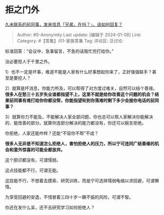 # 拒之门外
[久未联系的前同事，发来信息「兄弟，在吗？」，该如何回复？](https://www.zhihu.com/question/637992366/answer/3353756975)

> Author: #0-Anonymity
> Last update: [编辑于 2024-01-08]
> Link:
> Category: #【答集】/01-家族答集 
> Tag:
> 评论区:
> 泛讨论:

标准回答：“会议中，急事留言，不急的话我忙完打给你。”

没必要拒人于千里之外。

1）也不一定是坏事，难道不能是人家有什么好事想起你来了，正好强强联手？甚至是要挖人？

2）就算是坏消息，你能力所及，可以帮得了对方度过难关，自然可以结个善缘。**很多人在愁三十五岁失业谁都指望不上，这里不就是给你改善这个问题的机会？结果前同事有难打给你你都没帮，你能指望轮到你落难时剩下多少会接你电话的前同事？**

3）就算你力不能及，不能解决人家全部问题，你也总可以帮人家解决你能解决的、能改善的部分。就算你连部分解决的能力都没有，你还可以婉言拒绝。

你拒绝，人家还能咋样？还能“不容你不帮”不成？

**很多人无非是不知道怎么拒绝人，害怕拒绝人的压力，所以宁可连同广结善缘的机会和意外惊喜的可能全都放弃。**

这个胆识都没有，可谓懦弱。

这点技能都不行，可谓无能。

这技能不行，不想着去摸索、研究训练，而是宁可选择懦弱龟缩以求回避，可谓懒惰。

为享受回避的安逸，不惜冒着三四十岁一蹶不振的风险，可谓不智。

你还在发什么呆，还不去研究学习如何拒绝人？
